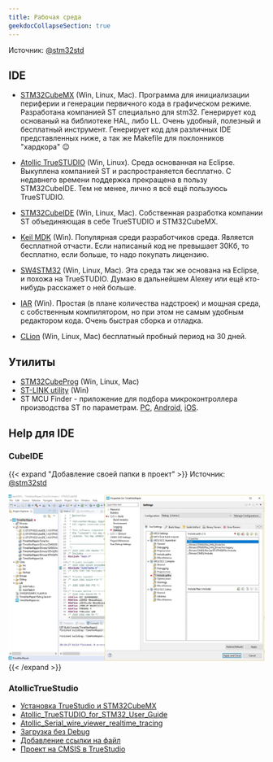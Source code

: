 ```yaml
---
title: Рабочая среда
geekdocCollapseSection: true
---
```


Источник: [@stm32std](https://t.me/stm32std)

## IDE

- [STM32CubeMX](https://www.st.com/en/development-tools/stm32cubemx.html) (Win, Linux, Mac).  Программа для инициализации периферии и генерации первичного кода в графическом режиме. Разработана компанией ST специально для stm32. Генерирует код основаный на библиотеке HAL, либо LL. Очень удобный, полезный и бесплатный инструмент. Генерирует код для различных IDE представленных ниже, а так же Makefile для поклонников "хардкора" 😉

- [Atollic TrueSTUDIO](https://atollic.com/truestudio/) (Win, Linux). Среда основанная на Eclipse. Выкуплена компанией ST и распространяется бесплатно. С недавнего времени поддержка прекращена в пользу STM32CubeIDE. Тем не менее, лично я всё ещё пользуюсь TrueSTUDIO.

- [STM32CubeIDE](https://www.st.com/en/development-tools/stm32cubeide.html) (Win, Linux, Mac). Собственная разработка компании ST объединяющая в себе TrueSTUDIO и STM32CubeMX. 

- [Keil MDK](http://www.keil.com/) (Win). Популярная среди разработчиков среда. Является бесплатной отчасти. Если написаный код не превышает 30Кб, то бесплатно, если больше, то надо покупать лицензию.

- [SW4STM32](https://www.st.com/en/development-tools/sw4stm32.html) (Win, Linux, Mac). Эта среда так же основана на Eclipse, и похожа на TrueSTUDIO. Думаю в дальнейшем Alexey или ещё кто-нибудь расскажет о ней больше.

- [IAR](https://www.iar.com/iar-embedded-workbench/) (Win). Простая (в плане количества надстроек) и мощная среда, с собственным компилятором, но при этом не самым удобным редактором кода. Очень быстрая сборка и отладка.

- [CLion](/environment/setup-clion-for-stm32/) (Win, Linux, Mac) бесплатный пробный период на 30 дней.

## Утилиты

- [STM32CubeProg](https://www.st.com/en/development-tools/stm32cubeprog.html) (Win, Linux, Mac)
- [ST-LINK utility](https://www.st.com/en/development-tools/stsw-link004.html) (Win)
- ST MCU Finder - приложение для подбора микроконтроллера производства ST по параметрам. [PC](https://www.st.com/content/st_com/en/products/development-tools/software-development-tools/stm32-software-development-tools/stm32-utilities/st-mcu-finder-pc.html), [Android](https://play.google.com/store/apps/details?id=fr.appsolute.st), [iOS](https://apps.apple.com/us/app/st-mcu-finder/id864903472).

## Help для IDE

### CubeIDE

{{< expand "Добавление своей папки в проект" >}}
Источник: [@stm32std](https://t.me/stm32std/14889)

![1](environment/1.jpg)
{{< /expand >}}


### AtollicTrueStudio

- [Установка TrueStudio и STM32CubeMX](https://istarik.ru/blog/stm32/106.html)
- [Atollic_TrueSTUDIO_for_STM32_User_Guide](/environment/Atollic_TrueSTUDIO_for_STM32_User_Guide.pdf)
- [Atollic_Serial_wire_viewer_realtime_tracing](/environment/Atollic_Serial_wire_viewer_realtime_tracing.pdf)
- [Загрузка без Debug](https://www.youtube.com/watch?v=VBzLFedDxAA)
- [Добавление ссылки на файл](https://www.youtube.com/watch?v=0SzzZe7-ccs)
- [Проект на CMSIS в TrueStudio](http://easyelectronics.ru/cozdanie-minimalnogo-proekta-pod-stm32-v-atollic-true-studio.html)
